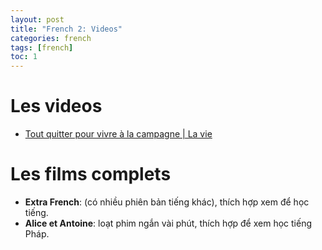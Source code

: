 ```yaml
---
layout: post
title: "French 2: Videos"
categories: french
tags: [french]
toc: 1
---
```


# Les videos

- [Tout quitter pour vivre à la campagne | La vie](https://www.youtube.com/watch?v=wEjuxnTJx8k&t=17s)


# Les films complets

- **Extra French**: (có nhiều phiên bản tiếng khác), thích hợp xem để học tiếng.
- **Alice et Antoine**: loạt phim ngắn vài phút, thích hợp để xem học tiếng Pháp.


